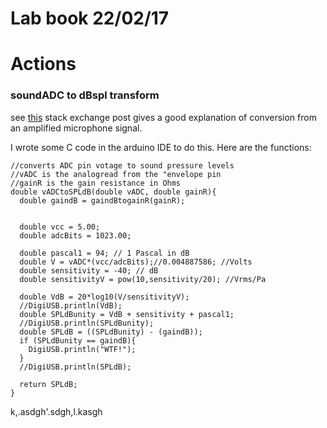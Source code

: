 # Lab book 22/02/17

# Actions



### soundADC to dBspl transform

see [this](http://electronics.stackexchange.com/questions/96205/how-to-convert-volts-in-db-spl) stack exchange post gives a good explanation of conversion from an amplified microphone signal.

I wrote some C code in the arduino IDE to do this.
Here are the functions:

```
//converts ADC pin votage to sound pressure levels
//vADC is the analogread from the "envelope pin
//gainR is the gain resistance in Ohms
double vADCtoSPLdB(double vADC, double gainR){
  double gaindB = gaindBtogainR(gainR);

  
  double vcc = 5.00;
  double adcBits = 1023.00;
  
  double pascal1 = 94; // 1 Pascal in dB
  double V = vADC*(vcc/adcBits);//0.004887586; //Volts
  double sensitivity = -40; // dB
  double sensitivityV = pow(10,sensitivity/20); //Vrms/Pa 
  
  double VdB = 20*log10(V/sensitivityV);
  //DigiUSB.println(VdB);
  double SPLdBunity = VdB + sensitivity + pascal1;
  //DigiUSB.println(SPLdBunity);
  double SPLdB = ((SPLdBunity) - (gaindB));
  if (SPLdBunity == gaindB){
    DigiUSB.println("WTF!");
  }
  //DigiUSB.println(SPLdB);
  
  return SPLdB;
}
```
k,.asdgh'.sdgh,l.kasgh